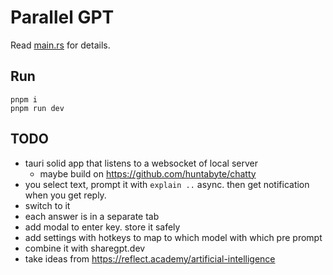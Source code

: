 # Parallel GPT

Read [main.rs](src-tauri/src/main.rs) for details.

## Run

```
pnpm i
pnpm run dev
```

## TODO

- tauri solid app that listens to a websocket of local server
  - maybe build on https://github.com/huntabyte/chatty
- you select text, prompt it with `explain ..` async. then get notification when you get reply.
- switch to it
- each answer is in a separate tab
- add modal to enter key. store it safely
- add settings with hotkeys to map to which model with which pre prompt
- combine it with sharegpt.dev
- take ideas from https://reflect.academy/artificial-intelligence
